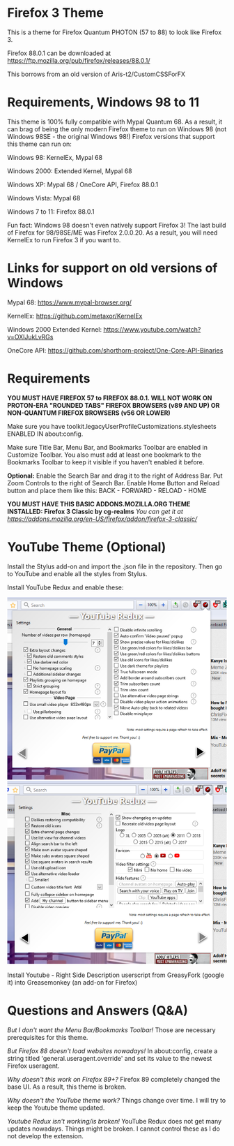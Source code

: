 # Firefox 3 Theme

This is a theme for Firefox Quantum PHOTON (57 to 88) to look like Firefox 3. 

Firefox 88.0.1 can be downloaded at https://ftp.mozilla.org/pub/firefox/releases/88.0.1/

This borrows from an old version of Aris-t2/CustomCSSForFX

# Requirements, Windows 98 to 11

This theme is 100% fully compatible with Mypal Quantum 68. As a result, it can brag of being the only modern Firefox theme to run on Windows 98 (not Windows 98SE - the original
Windows 98!)
Firefox versions that support this theme can run on:

Windows 98: KernelEx, Mypal 68

Windows 2000: Extended Kernel, Mypal 68

Windows XP: Mypal 68 / OneCore API, Firefox 88.0.1

Windows Vista: Mypal 68

Windows 7 to 11: Firefox 88.0.1

Fun fact: Windows 98 doesn't even natively support Firefox 3! The last build of Firefox for 98/98SE/ME was Firefox 2.0.0.20. As a result, you will need KernelEx to run Firefox 3 if you want to.

# Links for support on old versions of Windows

Mypal 68: https://www.mypal-browser.org/

KernelEx: https://github.com/metaxor/KernelEx

Windows 2000 Extended Kernel: https://www.youtube.com/watch?v=OXlJukLvRGs

OneCore API: https://github.com/shorthorn-project/One-Core-API-Binaries

# Requirements

**YOU MUST HAVE FIREFOX 57 to FIREFOX 88.0.1. WILL NOT WORK ON PROTON-ERA "ROUNDED TABS" FIREFOX BROWSERS (v89 AND UP) OR NON-QUANTUM FIREFOX BROWSERS (v56 OR LOWER)**

Make sure you have toolkit.legacyUserProfileCustomizations.stylesheets ENABLED IN about:config.

Make sure Title Bar, Menu Bar, and Bookmarks Toolbar are enabled in Customize Toolbar. You also must add at least one bookmark to the Bookmarks Toolbar to keep it visible if you haven't enabled it before.

**Optional:** Enable the Search Bar and drag it to the right of Address Bar. Put Zoom Controls to the right of Search Bar. Enable Home Button and Reload button and place them like this: BACK - FORWARD - RELOAD - HOME

**YOU MUST HAVE THIS BASIC ADDONS.MOZILLA.ORG THEME INSTALLED: Firefox 3 Classic by cg-realms**
*You can get it at https://addons.mozilla.org/en-US/firefox/addon/firefox-3-classic/*

# YouTube Theme (Optional)

Install the Stylus add-on and import the .json file in the repository. Then go to YouTube and enable all the styles from Stylus.

Install YouTube Redux and enable these: 

![this](redux1.png) ![this](redux2.png)

Install Youtube - Right Side Description userscript from GreasyFork (google it) into Greasemonkey (an add-on for Firefox)




# Questions and Answers (Q&A)

*But I don't want the Menu Bar/Bookmarks Toolbar!*
Those are necessary prerequisites for this theme.

*But Firefox 88 doesn't load websites nowadays!*
In about:config, create a string titled 'general.useragent.override' and set its value to the newest Firefox useragent.

*Why doesn't this work on Firefox 89+?*
Firefox 89 completely changed the base UI. As a result, this theme is broken.

*Why doesn't the YouTube theme work?*
Things change over time. I will try to keep the Youtube theme updated.

*Youtube Redux isn't working/is broken!*
YouTube Redux does not get many updates nowadays. Things might be broken. I cannot control these as I do not develop the extension.









